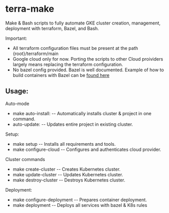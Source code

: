 # terra-make

Make & Bash scripts to fully automate GKE cluster creation, management, deployment with terraform, Bazel, and Bash. 

Important: 
* All terraform configuration files must be present at the path {root}/terraform/main
* Google cloud only for now. Porting the scripts to other Cloud proividers largely means replacing the terraform configuration. 
* No bazel config provided. Bazel is well documented. Example of how to build containers with Bazel can be [found here](https://github.com/marvin-hansen/bazel-docker) 

## Usage:

Auto-mode
* make auto-install:   		-- Automatically installs cluster & project in one command.
* auto-update:   		      -- Updates entire project in existing cluster.

Setup: 
*    make setup   		    -- Installs all requirements and tools.
*    make configure-cloud -- Configures and authenticates cloud provider.

Cluster commands
* make create-cluster     -- Creates Kubernetes cluster.
* make update-cluster     -- Updates Kubernetes cluster.
* make destroy-cluster 	  -- Destroys Kubernetes cluster.

Deployment:

* make configure-deployment   -- Prepares container deployment.
* make deployment     		-- Deploys all services with bazel & K8s rules 
